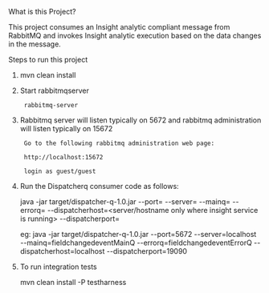 What is this Project?


   This project consumes an Insight analytic compliant message from RabbitMQ and invokes Insight analytic execution based on the data changes in the message.


Steps to run this project

1) mvn clean install 
	

2) Start rabbitmqserver		

		rabbitmq-server

3) Rabbitmq server will listen typically on 5672 and rabbitmq administration will listen typically on 15672
	
		Go to the following rabbitmq administration web page: 
			
		http://localhost:15672

		login as guest/guest

4) Run the Dispatcherq consumer code as follows:


	java -jar target/dispatcher-q-1.0.jar --port=<rabbitmq server port> --server=<rabbitmq server host> --mainq=<rabbitmq main queue name> --errorq=<rabbitmq error queue name> --dispatcherhost=<server/hostname only where insight service is running> --dispatcherport=<server port where insight service is listening>

	eg: java -jar target/dispatcher-q-1.0.jar --port=5672 --server=localhost --mainq=fieldchangedeventMainQ --errorq=fieldchangedeventErrorQ --dispatcherhost=localhost --dispatcherport=19090 

5) To run integration tests
	
	mvn clean install -P testharness    
